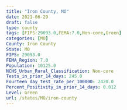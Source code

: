 ```yaml
---
title: "Iron County, MO"
date: 2021-06-29
draft: false
type: county
tags: [FIPS:29093.0,FEMA:7.0,Non-core,Green]
categories: [MO]
County: Iron County
State: MO
FIPS: 29093.0
FEMA_Region: 7.0
Population: 10125.0
NCHS_Urban_Rural_Classification: Non-core
Tests_in_prior_14_days: 245.0
Fourteen_day_test_rate_per_100000: 2420.0
Percent_Positivity_in_prior_14_days: 0.012
Level: Green
url: /states/MO/iron-county
---
```



